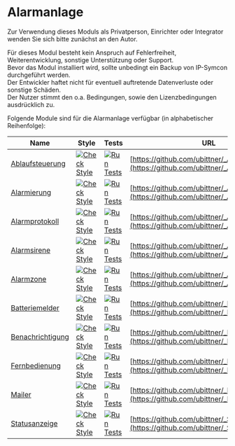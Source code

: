 # Alarmanlage

Zur Verwendung dieses Moduls als Privatperson, Einrichter oder Integrator wenden Sie sich bitte zunächst an den Autor.

Für dieses Modul besteht kein Anspruch auf Fehlerfreiheit, Weiterentwicklung, sonstige Unterstützung oder Support.  
Bevor das Modul installiert wird, sollte unbedingt ein Backup von IP-Symcon durchgeführt werden.  
Der Entwickler haftet nicht für eventuell auftretende Datenverluste oder sonstige Schäden.  
Der Nutzer stimmt den o.a. Bedingungen, sowie den Lizenzbedingungen ausdrücklich zu.

Folgende Module sind für die Alarmanlage verfügbar (in alphabetischer Reihenfolge):

| Name                                                               | Style                                                                                                                                                    | Tests                                                                                                                                                | URL                                                                                            |
|--------------------------------------------------------------------|----------------------------------------------------------------------------------------------------------------------------------------------------------|------------------------------------------------------------------------------------------------------------------------------------------------------|------------------------------------------------------------------------------------------------|
| [Ablaufsteuerung](https://github.com/ubittner/_Ablaufsteuerung/)   | [![Check Style](https://github.com/ubittner/_Ablaufsteuerung/workflows/Check%20Style/badge.svg)](https://github.com/ubittner/_Ablaufsteuerung/actions)   | [![Run Tests](https://github.com/ubittner/_Ablaufsteuerung/workflows/Run%20Tests/badge.svg)](https://github.com/ubittner/_Ablaufsteuerung/actions)   | [https://github.com/ubittner/_Ablaufsteuerung](https://github.com/ubittner/_Ablaufsteuerung)   |
| [Alarmierung](https://github.com/ubittner/_Alarmierung/)           | [![Check Style](https://github.com/ubittner/_Alarmierung/workflows/Check%20Style/badge.svg)](https://github.com/ubittner/_Alarmierung/actions)           | [![Run Tests](https://github.com/ubittner/_Alarmierung/workflows/Run%20Tests/badge.svg)](https://github.com/ubittner/_Alarmierung/actions)           | [https://github.com/ubittner/_Alarmierung](https://github.com/ubittner/_Alarmierung)           |
| [Alarmprotokoll](https://github.com/ubittner/_Alarmprotokoll/)     | [![Check Style](https://github.com/ubittner/_Alarmprotokoll/workflows/Check%20Style/badge.svg)](https://github.com/ubittner/_Alarmprotokoll/actions)     | [![Run Tests](https://github.com/ubittner/_Alarmprotokoll/workflows/Run%20Tests/badge.svg)](https://github.com/ubittner/_Alarmprotokoll/actions)     | [https://github.com/ubittner/_Alarmprotokoll](https://github.com/ubittner/_Alarmprotokoll)     |
| [Alarmsirene](https://github.com/ubittner/_Alarmsirene/)           | [![Check Style](https://github.com/ubittner/_Alarmsirene/workflows/Check%20Style/badge.svg)](https://github.com/ubittner/_Alarmsirene/actions)           | [![Run Tests](https://github.com/ubittner/_Alarmsirene/workflows/Run%20Tests/badge.svg)](https://github.com/ubittner/_Alarmsirene/actions)           | [https://github.com/ubittner/_Alarmsirene](https://github.com/ubittner/_Alarmsirene)           |
| [Alarmzone](https://github.com/ubittner/_Alarmzone/)               | [![Check Style](https://github.com/ubittner/_Alarmzone/workflows/Check%20Style/badge.svg)](https://github.com/ubittner/_Alarmzone/actions)               | [![Run Tests](https://github.com/ubittner/_Alarmzone/workflows/Run%20Tests/badge.svg)](https://github.com/ubittner/_Alarmzone/actions)               | [https://github.com/ubittner/_Alarmzone](https://github.com/ubittner/_Alarmzone)               |
| [Batteriemelder](https://github.com/ubittner/_Batteriemelder/)     | [![Check Style](https://github.com/ubittner/_Batteriemelder/workflows/Check%20Style/badge.svg)](https://github.com/ubittner/_Statusanzeige/actions)      | [![Run Tests](https://github.com/ubittner/_Batteriemelder/workflows/Run%20Tests/badge.svg)](https://github.com/ubittner/_Statusanzeige/actions)      | [https://github.com/ubittner/_Batteriemelder](https://github.com/ubittner/_Batteriemelder)     |
| [Benachrichtigung](https://github.com/ubittner/_Benachrichtigung/) | [![Check Style](https://github.com/ubittner/_Benachrichtigung/workflows/Check%20Style/badge.svg)](https://github.com/ubittner/_Benachrichtigung/actions) | [![Run Tests](https://github.com/ubittner/_Benachrichtigung/workflows/Run%20Tests/badge.svg)](https://github.com/ubittner/_Benachrichtigung/actions) | [https://github.com/ubittner/_Benachrichtigung](https://github.com/ubittner/_Benachrichtigung) |
| [Fernbedienung](https://github.com/ubittner/_Fernbedienung/)       | [![Check Style](https://github.com/ubittner/_Fernbedienung/workflows/Check%20Style/badge.svg)](https://github.com/ubittner/_Fernbedienung/actions)       | [![Run Tests](https://github.com/ubittner/_Fernbedienung/workflows/Run%20Tests/badge.svg)](https://github.com/ubittner/_Fernbedienung/actions)       | [https://github.com/ubittner/_Fernbedienung](https://github.com/ubittner/_Fernbedienung)       |
| [Mailer](https://github.com/ubittner/_Mailer/)                     | [![Check Style](https://github.com/ubittner/_Mailer/workflows/Check%20Style/badge.svg)](https://github.com/ubittner/_Mailer/actions)                     | [![Run Tests](https://github.com/ubittner/_Mailer/workflows/Run%20Tests/badge.svg)](https://github.com/ubittner/_Mailer/actions)                     | [https://github.com/ubittner/_Mailer](https://github.com/ubittner/_Mailer)                     |
| [Statusanzeige](https://github.com/ubittner/_Statusanzeige/)       | [![Check Style](https://github.com/ubittner/_Statusanzeige/workflows/Check%20Style/badge.svg)](https://github.com/ubittner/_Statusanzeige/actions)       | [![Run Tests](https://github.com/ubittner/_Statusanzeige/workflows/Run%20Tests/badge.svg)](https://github.com/ubittner/_Statusanzeige/actions)       | [https://github.com/ubittner/_Statusanzeige](https://github.com/ubittner/_Statusanzeige)       |
